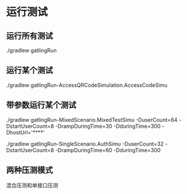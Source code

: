 # 运行测试

## 运行所有测试
./gradlew gatlingRun

## 运行某个测试
./gradlew gatlingRun-AccessQRCodeSimulation.AccessCodeSimu
## 带参数运行某个测试
./gradlew gatlingRun-MixedScenario.MixedTestSimu -DuserCount=64 -DstartUserCount=8 -DrampDuringTime=30 -DduringTime=300 -DhostUrl='****'

./gradlew gatlingRun-SingleScenario.AuthSimu -DuserCount=32 -DstartUserCount=8 -DrampDuringTime=60 -DduringTime=300 

## 两种压测模式
混合压测和单接口压测
